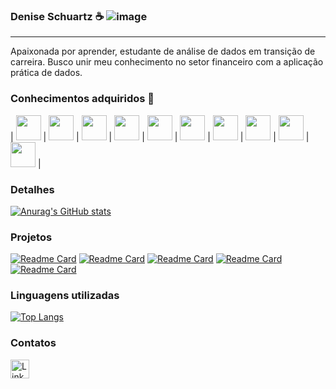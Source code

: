           
### Denise Schuartz ☕                                                                                             ![image](https://github.com/user-attachments/assets/6c8129ac-ed3f-4156-a5cc-3ecf4eebb1d9)
___________________________________________________________________________________________________________________________

Apaixonada por aprender, estudante de análise de dados em transição de carreira. Busco unir meu conhecimento no setor financeiro com a aplicação prática de dados.




### Conhecimentos adquiridos 🔭
 | <img loading="lazy" src="https://cdn.jsdelivr.net/gh/devicons/devicon@latest/icons/amazonwebservices/amazonwebservices-original-wordmark.svg" width="40" height="40/"> | <img loading="lazy" src="https://cdn.jsdelivr.net/gh/devicons/devicon@latest/icons/git/git-original-wordmark.svg" width="40" height="40/"> | <img loading="lazy" src="https://cdn.jsdelivr.net/gh/devicons/devicon@latest/icons/github/github-original-wordmark.svg" width="40" height="40/"> | <img loading="lazy" src="https://cdn.jsdelivr.net/gh/devicons/devicon@latest/icons/json/json-original.svg" width="40" height="40/"> | <img loading="lazy" src="https://cdn.jsdelivr.net/gh/devicons/devicon@latest/icons/kaggle/kaggle-original-wordmark.svg" width="40" height="40/"> | <img loading="lazy" src="https://cdn.jsdelivr.net/gh/devicons/devicon@latest/icons/matplotlib/matplotlib-plain-wordmark.svg" width="40" height="40/"> | <img loading="lazy" src="https://cdn.jsdelivr.net/gh/devicons/devicon@latest/icons/numpy/numpy-original-wordmark.svg" width="40" height="40/"> | <img loading="lazy" src="https://cdn.jsdelivr.net/gh/devicons/devicon@latest/icons/pandas/pandas-original-wordmark.svg" width="40" height="40/"> | <img loading="lazy" src="https://cdn.jsdelivr.net/gh/devicons/devicon@latest/icons/python/python-original-wordmark.svg" width="40" height="40/"> | <img loading="lazy" src="https://cdn.jsdelivr.net/gh/devicons/devicon@latest/icons/sqldeveloper/sqldeveloper-original.svg" width="40" height="40/"> | 

 ### Detalhes

[![Anurag's GitHub stats](https://github-readme-stats.vercel.app/api?username=DeniseSchuartz&show_icons=true&theme=dark)](https://github.com/anuraghazra/github-readme-stats)

### Projetos

[![Readme Card](https://github-readme-stats.vercel.app/api/pin/?username=DeniseSchuartz&repo=Agro-Projeto-de-parceria-EBAC&theme=dark)](https://github.com/anuraghazra/github-readme-stats)
[![Readme Card](https://github-readme-stats.vercel.app/api/pin/?username=DeniseSchuartz&repo=Exploratory-Data-Analysis-on-Credit&theme=dark)](https://github.com/anuraghazra/github-readme-stats)
[![Readme Card](https://github-readme-stats.vercel.app/api/pin/?username=DeniseSchuartz&repo=COVID-Projeto-de-parceria-EBAC&theme=dark)](https://github.com/anuraghazra/github-readme-stats)
[![Readme Card](https://github-readme-stats.vercel.app/api/pin/?username=DeniseSchuartz&repo=Preco_gasolina_SP&theme=dark)](https://github.com/anuraghazra/github-readme-stats)
[![Readme Card](https://github-readme-stats.vercel.app/api/pin/?username=DeniseSchuartz&repo=Previsao_de_Vendas_Walmart_&theme=dark)](https://github.com/anuraghazra/github-readme-stats)

 ### Linguagens utilizadas

[![Top Langs](https://github-readme-stats.vercel.app/api/top-langs/?username=DeniseSchuartz&layout=compact)](https://github.com/anuraghazra/github-readme-stats)

### Contatos

[<img src='https://img.shields.io/badge/LinkedIn-0077B5?style=for-the-badge&logo=linkedin&logoColor=white' alt='Linkedin' height='30'>](https://www.linkedin.com/in/denise-schuartz/) 
          
          
          

